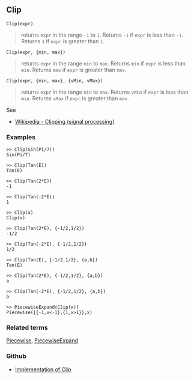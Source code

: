 ## Clip

```
Clip(expr)
```

> returns `expr` in the range `-1` to `1`. Returns `-1` if `expr` is less than `-1`. Returns `1` if `expr` is greater than `1`.
  
```
Clip(expr, {min, max})
```

> returns `expr` in the range `min` to `max`. Returns `min` if `expr` is less than `min`. Returns `max` if `expr` is greater than `max`.
  
```
Clip(expr, {min, max}, {vMin, vMax})
```

> returns `expr` in the range `min` to `max`. Returns `vMin` if `expr` is less than `min`. Returns `vMax` if `expr` is greater than `max`.

See
* [Wikipedia - Clipping (signal processing)](https://en.wikipedia.org/wiki/Clipping_(signal_processing))

### Examples

```
>> Clip(Sin(Pi/7))
Sin(Pi/7)

>> Clip(Tan(E))
Tan(E)

>> Clip(Tan(2*E))
-1

>> Clip(Tan(-2*E))
1

>> Clip(x)
Clip(x)

>> Clip(Tan(2*E), {-1/2,1/2})
-1/2

>> Clip(Tan(-2*E), {-1/2,1/2})
1/2

>> Clip(Tan(E), {-1/2,1/2}, {a,b})
Tan(E)

>> Clip(Tan(2*E), {-1/2,1/2}, {a,b})
a

>> Clip(Tan(-2*E), {-1/2,1/2}, {a,b})
b

>> PiecewiseExpand(Clip(x)) 
Piecewise({{-1,x<-1},{1,x>1}},x)
```

### Related terms 
[Piecewise](Piecewise.md), [PiecewiseExpand](PiecewiseExpand.md) 

### Github

* [Implementation of Clip](https://github.com/axkr/symja_android_library/blob/master/symja_android_library/matheclipse-core/src/main/java/org/matheclipse/core/builtin/Arithmetic.java#L795) 
